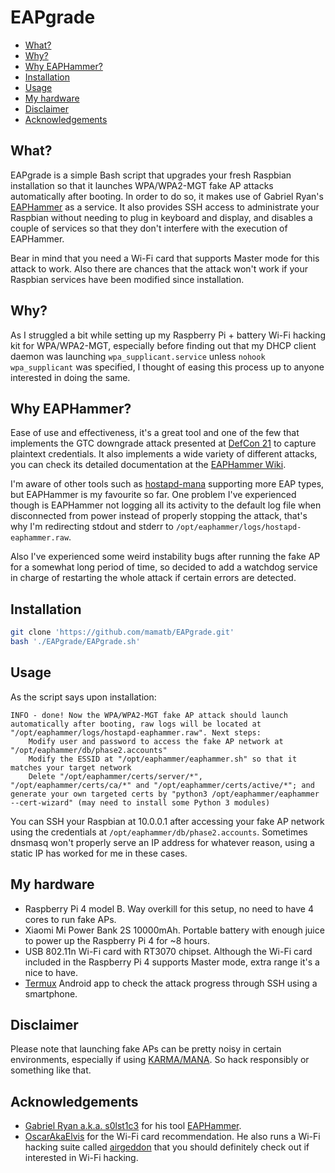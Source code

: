 # EAPgrade

* [What?](#what)
* [Why?](#why)
* [Why EAPHammer?](#why_eaphammer)
* [Installation](#installation)
* [Usage](#usage)
* [My hardware](#my_hardware)
* [Disclaimer](#disclaimer)
* [Acknowledgements](#acknowledgements)

## What? <a name="what" />

EAPgrade is a simple Bash script that upgrades your fresh Raspbian installation so that it launches WPA/WPA2-MGT fake AP attacks automatically after booting. In order to do so, it makes use of Gabriel Ryan's [EAPHammer](https://github.com/s0lst1c3/eaphammer) as a service. It also provides SSH access to administrate your Raspbian without needing to plug in keyboard and display, and disables a couple of services so that they don't interfere with the execution of EAPHammer.

Bear in mind that you need a Wi-Fi card that supports Master mode for this attack to work. Also there are chances that the attack won't work if your Raspbian services have been modified since installation.

## Why? <a name="why" />

As I struggled a bit while setting up my Raspberry Pi + battery Wi-Fi hacking kit for WPA/WPA2-MGT, especially before finding out that my DHCP client daemon was launching `wpa_supplicant.service` unless `nohook wpa_supplicant` was specified, I thought of easing this process up to anyone interested in doing the same.

## Why EAPHammer? <a name="why_eaphammer" />

Ease of use and effectiveness, it's a great tool and one of the few that implements the GTC downgrade attack presented at [DefCon 21](https://www.youtube.com/watch?v=-uqTqJwTFyU&feature=youtu.be&t=22m34s) to capture plaintext credentials. It also implements a wide variety of different attacks, you can check its detailed documentation at the [EAPHammer Wiki](https://github.com/s0lst1c3/eaphammer/wiki).

I'm aware of other tools such as [hostapd-mana](https://github.com/sensepost/hostapd-mana) supporting more EAP types, but EAPHammer is my favourite so far. One problem I've experienced though is EAPHammer not logging all its activity to the default log file when disconnected from power instead of properly stopping the attack, that's why I'm redirecting stdout and stderr to `/opt/eaphammer/logs/hostapd-eaphammer.raw`.

Also I've experienced some weird instability bugs after running the fake AP for a somewhat long period of time, so decided to add a watchdog service in charge of restarting the whole attack if certain errors are detected.

## Installation <a name="installation" />

```bash
git clone 'https://github.com/mamatb/EAPgrade.git'
bash './EAPgrade/EAPgrade.sh'
```
## Usage <a name="usage" />

As the script says upon installation:
```
INFO - done! Now the WPA/WPA2-MGT fake AP attack should launch automatically after booting, raw logs will be located at "/opt/eaphammer/logs/hostapd-eaphammer.raw". Next steps:
    Modify user and password to access the fake AP network at "/opt/eaphammer/db/phase2.accounts"
    Modify the ESSID at "/opt/eaphammer/eaphammer.sh" so that it matches your target network
    Delete "/opt/eaphammer/certs/server/*", "/opt/eaphammer/certs/ca/*" and "/opt/eaphammer/certs/active/*"; and generate your own targeted certs by "python3 /opt/eaphammer/eaphammer --cert-wizard" (may need to install some Python 3 modules)
```
You can SSH your Raspbian at 10.0.0.1 after accessing your fake AP network using the credentials at `/opt/eaphammer/db/phase2.accounts`. Sometimes dnsmasq won't properly serve an IP address for whatever reason, using a static IP has worked for me in these cases.

## My hardware <a name="my_hardware" />

*  Raspberry Pi 4 model B. Way overkill for this setup, no need to have 4 cores to run fake APs.
*  Xiaomi Mi Power Bank 2S 10000mAh. Portable battery with enough juice to power up the Raspberry Pi 4 for ~8 hours.
*  USB 802.11n Wi-Fi card with RT3070 chipset. Although the Wi-Fi card included in the Raspberry Pi 4 supports Master mode, extra range it's a nice to have.
*  [Termux](https://termux.com/) Android app to check the attack progress through SSH using a smartphone.

## Disclaimer <a name="disclaimer" />

Please note that launching fake APs can be pretty noisy in certain environments, especially if using [KARMA/MANA](https://github.com/s0lst1c3/eaphammer/wiki/XI.-Using-Karma). So hack responsibly or something like that.

## Acknowledgements <a name="acknowledgements" />

* [Gabriel Ryan a.k.a. s0lst1c3](https://github.com/s0lst1c3) for his tool [EAPHammer](https://github.com/s0lst1c3/eaphammer).
* [OscarAkaElvis](https://github.com/OscarAkaElvis) for the Wi-Fi card recommendation. He also runs a Wi-Fi hacking suite called [airgeddon](https://github.com/v1s1t0r1sh3r3/airgeddon) that you should definitely check out if interested in Wi-Fi hacking.
